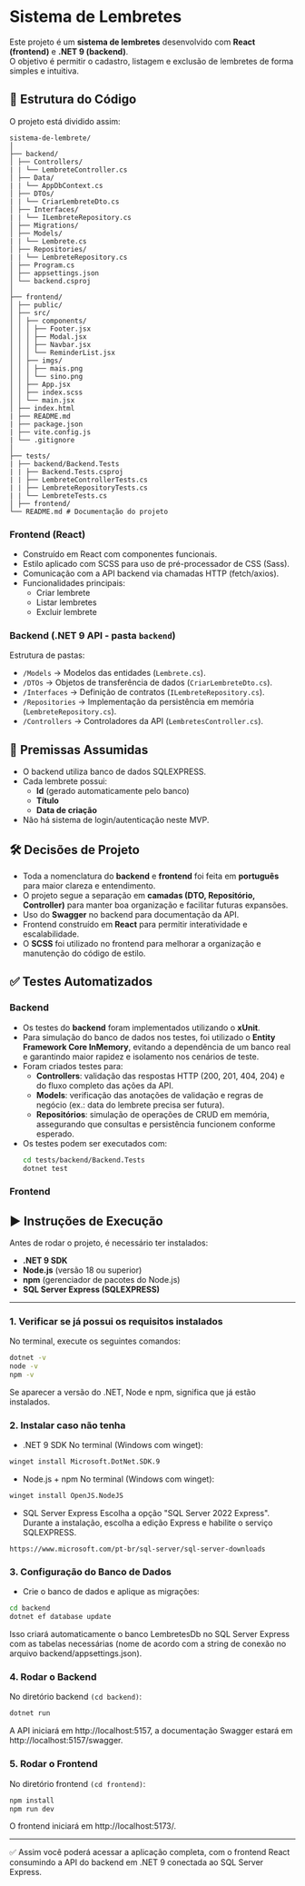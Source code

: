 # Sistema de Lembretes

Este projeto é um **sistema de lembretes** desenvolvido com **React (frontend)** e **.NET 9 (backend)**.  
O objetivo é permitir o cadastro, listagem e exclusão de lembretes de forma simples e intuitiva.  

## 📂 Estrutura do Código

O projeto está dividido assim:
```
sistema-de-lembrete/
│
├── backend/
│ ├── Controllers/
| | └── LembreteController.cs
│ ├── Data/
| | └── AppDbContext.cs
│ ├── DTOs/
| | └── CriarLembreteDto.cs
│ ├── Interfaces/
| | └── ILembreteRepository.cs
│ ├── Migrations/
│ ├── Models/
| | └── Lembrete.cs
│ ├── Repositories/
| | └── LembreteRepository.cs
│ ├── Program.cs
│ ├── appsettings.json
│ └── backend.csproj
│
├── frontend/
│ ├── public/
│ ├── src/
│ │ ├── components/
│ │ │ ├── Footer.jsx
│ │ │ ├── Modal.jsx
│ │ │ ├── Navbar.jsx
│ │ │ └── ReminderList.jsx
│ │ ├── imgs/
│ │ │ ├── mais.png
│ │ │ └── sino.png
│ │ ├── App.jsx
│ │ ├── index.scss
│ │ └── main.jsx
│ ├── index.html
| ├── README.md
| ├── package.json
| ├── vite.config.js
| └── .gitignore
│
├── tests/
| ├── backend/Backend.Tests
| | ├── Backend.Tests.csproj
| | ├── LembreteControllerTests.cs
| | ├── LembreteRepositoryTests.cs
| | └── LembreteTests.cs
│ ├── frontend/
└── README.md # Documentação do projeto
```

### **Frontend (React)**
- Construído em React com componentes funcionais.
- Estilo aplicado com SCSS para uso de pré-processador de CSS (Sass).
- Comunicação com a API backend via chamadas HTTP (fetch/axios).
- Funcionalidades principais:
  - Criar lembrete
  - Listar lembretes
  - Excluir lembrete

### **Backend (.NET 9 API - pasta `backend`)**
Estrutura de pastas:
- `/Models` → Modelos das entidades (`Lembrete.cs`).
- `/DTOs` → Objetos de transferência de dados (`CriarLembreteDto.cs`).
- `/Interfaces` → Definição de contratos (`ILembreteRepository.cs`).
- `/Repositories` → Implementação da persistência em memória (`LembreteRepository.cs`).
- `/Controllers` → Controladores da API (`LembretesController.cs`).


## 📌 Premissas Assumidas

- O backend utiliza banco de dados SQLEXPRESS.
- Cada lembrete possui:
  - **Id** (gerado automaticamente pelo banco)
  - **Título**
  - **Data de criação**
- Não há sistema de login/autenticação neste MVP.

## 🛠️ Decisões de Projeto

- Toda a nomenclatura do **backend** e **frontend** foi feita em **português** para maior clareza e entendimento.
- O projeto segue a separação em **camadas (DTO, Repositório, Controller)** para manter boa organização e facilitar futuras expansões.
- Uso do **Swagger** no backend para documentação da API.
- Frontend construído em **React** para permitir interatividade e escalabilidade.
- O **SCSS** foi utilizado no frontend para melhorar a organização e manutenção do código de estilo. 

## ✅ Testes Automatizados

### Backend
- Os testes do **backend** foram implementados utilizando o **xUnit**.
- Para simulação do banco de dados nos testes, foi utilizado o **Entity Framework Core InMemory**, evitando a dependência de um banco real e garantindo maior rapidez e isolamento nos cenários de teste.
- Foram criados testes para:
  - **Controllers**: validação das respostas HTTP (200, 201, 404, 204) e do fluxo completo das ações da API.
  - **Models**: verificação das anotações de validação e regras de negócio (ex.: data do lembrete precisa ser futura).
  - **Repositórios**: simulação de operações de CRUD em memória, assegurando que consultas e persistência funcionem conforme esperado.
- Os testes podem ser executados com:
  ```bash
  cd tests/backend/Backend.Tests
  dotnet test
  ```

### Frontend

## ▶️ Instruções de Execução

Antes de rodar o projeto, é necessário ter instalados:

- **.NET 9 SDK**
- **Node.js** (versão 18 ou superior)
- **npm** (gerenciador de pacotes do Node.js)
- **SQL Server Express (SQLEXPRESS)**

---

### 1. Verificar se já possui os requisitos instalados

No terminal, execute os seguintes comandos:

```bash
dotnet -v
node -v
npm -v
```
Se aparecer a versão do .NET, Node e npm, significa que já estão instalados.

### 2. Instalar caso não tenha

- .NET 9 SDK
No terminal (Windows com winget):

```bash
winget install Microsoft.DotNet.SDK.9
```

- Node.js + npm
No terminal (Windows com winget):

```bash
winget install OpenJS.NodeJS
```

- SQL Server Express
Escolha a opção "SQL Server 2022 Express". Durante a instalação, escolha a edição Express e habilite o serviço SQLEXPRESS.
```
https://www.microsoft.com/pt-br/sql-server/sql-server-downloads
```

### 3. Configuração do Banco de Dados
- Crie o banco de dados e aplique as migrações:
```bash
cd backend
dotnet ef database update
```
Isso criará automaticamente o banco LembretesDb no SQL Server Express com as tabelas necessárias (nome de acordo com a string de conexão no arquivo backend/appsettings.json).

### 4. Rodar o Backend
No diretório backend `(cd backend)`:
```bash
dotnet run
```

A API iniciará em http://localhost:5157, a documentação Swagger estará em http://localhost:5157/swagger.

### 5. Rodar o Frontend
No diretório frontend `(cd frontend)`:

```bash
npm install
npm run dev
```

O frontend iniciará em http://localhost:5173/.

---

✅ Assim você poderá acessar a aplicação completa, com o frontend React consumindo a API do backend em .NET 9 conectada ao SQL Server Express.
